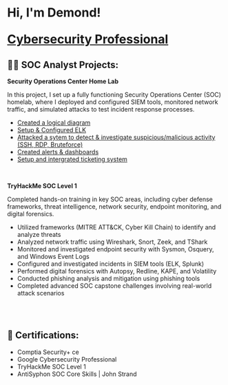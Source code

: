 <h1>Hi, I'm Demond!

  
<a href="https://www.linkedin.com/in/demond-mack-47b7632a9/">Cybersecurity Professional</a>

<h2>👨‍💻 SOC Analyst Projects:</h2>

<b>Security Operations Center Home Lab</b>

In this project, I set up a fully functioning Security Operations Center (SOC) homelab, where I deployed and configured SIEM tools, monitored network traffic, and simulated attacks to test incident response processes.
  - [Created a logical diagram](https://github.com/DemondMack/SecurityOperationsCenterHomeLab)
  - [Setup & Configured ELK](https://github.com/DemondMack/SecurityOperationsCenterHomeLab)
  - [Attacked a sytem to detect & investigate suspicious/malicious activity (SSH, RDP, Bruteforce)](https://github.com/DemondMack/SecurityOperationsCenterHomeLab)
  - [Created alerts & dashboards](https://github.com/DemondMack/SecurityOperationsCenterHomeLab)
  - [Setup and intergrated ticketing system](https://github.com/DemondMack/SecurityOperationsCenterHomeLab)
<br/>


<b>TryHackMe SOC Level 1</b>

Completed hands-on training in key SOC areas, including cyber defense frameworks, threat intelligence, network security, endpoint monitoring, and digital forensics.
  - Utilized frameworks (MITRE ATT&CK, Cyber Kill Chain) to identify and analyze threats
  - Analyzed network traffic using Wireshark, Snort, Zeek, and TShark
  - Monitored and investigated endpoint security with Sysmon, Osquery, and Windows Event Logs
  - Configured and investigated incidents in SIEM tools (ELK, Splunk)
  - Performed digital forensics with Autopsy, Redline, KAPE, and Volatility
  - Conducted phishing analysis and mitigation using phishing tools
  - Completed advanced SOC capstone challenges involving real-world attack scenarios
<br />
<br />
    
 
  


<h2>📜 Certifications:</h2>

- Comptia Security+ ce
- Google Cybersecurity Professional
- TryHackMe SOC Level 1
- AntiSyphon SOC Core Skills | John Strand

[twitter]: https://twitter.com/joshmadakor
[youtube]: https://www.youtube.com/c/joshmadakor
[instagram]: https://www.instagram.com/joshmadakor/
[linkedin]: https://linkedin.com/in/joshmadakor

